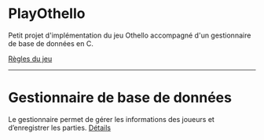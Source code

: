# PlayOthello

Petit projet d'implémentation du jeu Othello accompagné d'un gestionnaire de base de données en C.

[Règles du jeu](https://www.ffothello.org/othello/regles-du-jeu/)

---
# Gestionnaire de base de données

Le gestionnaire permet de gérer les informations des joueurs et d’enregistrer les parties.
[Détails](src/bdd/README.md)
